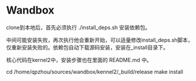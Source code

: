 # Wandbox
clone到本地后，首先必须执行 ./install_deps.sh 安装依赖包。

中间可能安装失败，再次执行他会重新开始，可以适量修改install_deps.sh脚本，仅重新安装失败的。依赖包自动下载源码安装，安装在_install目录下。

核心代码在kernel2中，安装步骤也在里面的 README.md 中。



cd /home/qpzhou/sources/wandbox/kennel2/_build/release
make install

